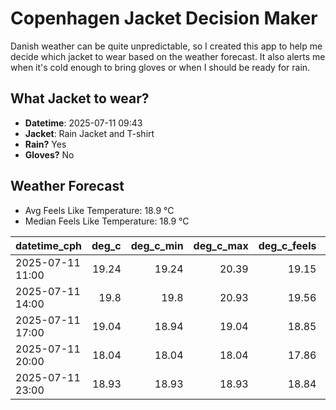 
# Copenhagen Jacket Decision Maker

Danish weather can be quite unpredictable, so I created this app to help me decide which jacket to wear based on the weather forecast. 
It also alerts me when it's cold enough to bring gloves or when I should be ready for rain.

## What Jacket to wear?

- **Datetime**: 2025-07-11 09:43
- **Jacket**: Rain Jacket and T-shirt
- **Rain?** Yes
- **Gloves?** No

## Weather Forecast
- Avg Feels Like Temperature: 18.9 °C
- Median Feels Like Temperature: 18.9 °C

| datetime_cph     |   deg_c |   deg_c_min |   deg_c_max |   deg_c_feels | weather   | wind   | rain   |
|:-----------------|--------:|------------:|------------:|--------------:|:----------|:-------|:-------|
| 2025-07-11 11:00 |   19.24 |       19.24 |       20.39 |         19.15 | Clear     | Medium | None   |
| 2025-07-11 14:00 |   19.8  |       19.8  |       20.93 |         19.56 | Clouds    | Medium | None   |
| 2025-07-11 17:00 |   19.04 |       18.94 |       19.04 |         18.85 | Rain      | High   | Low    |
| 2025-07-11 20:00 |   18.04 |       18.04 |       18.04 |         17.86 | Rain      | High   | Low    |
| 2025-07-11 23:00 |   18.93 |       18.93 |       18.93 |         18.84 | Rain      | High   | Low    |
        